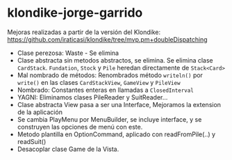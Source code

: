 # klondike-jorge-garrido 

Mejoras realizadas a partir de la versión del Klondike: 
https://github.com/iraticasi/klondike/tree/mvp.pm+doubleDispatching

- Clase perezosa: Waste - Se elimina
- Clase abstracta sin metodos abstractos, se elimina. Se elimina clase ```CardStack```. ```Fundation```, ```Stock``` y ```Pile``` heredan directamente de ```Stack<Card>``` 
- Mal nombrado de métodos: Renombrados método ```writeln()``` por ```write()``` en las clases ```CardStackView```, ```GameView``` y ```PileView```  
- Nombrado: Constantes enteras en llamadas a ```ClosedInterval```
- YAGNI: Eliminamos clases PileReader y SuitReader...
- Clase abstracta View pasa a ser una Interface, Mejoramos la extension de la aplicación
- Se cambia PlayMenu por MenuBuilder, se incluye interface, y se construyen las opciones de menú con este.
- Metodo plantilla en OptionCommand, aplicado con readFromPile(..) y readSuit()
- Desacoplar clase Game de la Vista.